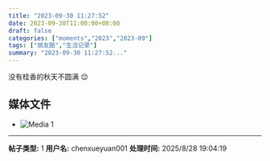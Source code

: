 ```yaml
---
title: "2023-09-30 11:27:52"
date: 2023-09-30T11:00:00+08:00
draft: false
categories: ["moments","2023","2023-09"]
tags: ["朋友圈","生活记录"]
summary: "2023-09-30 11:27:52..."
---
```


没有桂香的秋天不圆满 😌

## 媒体文件

- ![Media 1](/Moments/photos/2023-09-30/202309301127520.jpg)

---

**帖子类型:** 1
**用户名:** chenxueyuan001
**处理时间:** 2025/8/28 19:04:19